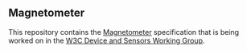 ## Magnetometer

This repository contains the
[Magnetometer](https://w3c.github.io/magnetometer/)
specification that is being worked on in the
[W3C Device and Sensors Working Group](http://www.w3.org/2009/dap/).
